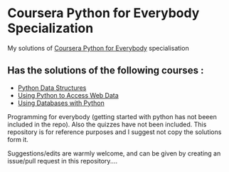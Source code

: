 # Coursera Python for Everybody Specialization
My solutions of [Coursera Python for Everybody](https://www.coursera.org/specializations/python) specialisation

## Has the solutions of the following courses :
* [Python Data Structures](https://www.coursera.org/learn/python-data)
* [Using Python to Access Web Data](https://www.coursera.org/learn/python-network-data)
* [Using Databases with Python](https://www.coursera.org/learn/python-databases)

Programming for everybody (getting started with python has not beeen included in the repo). Also the quizzes have not been included. This repository is for reference purposes and I suggest not copy the solutions form it.

Suggestions/edits are warmly welcome, and can be given by creating an issue/pull request in this repository....

